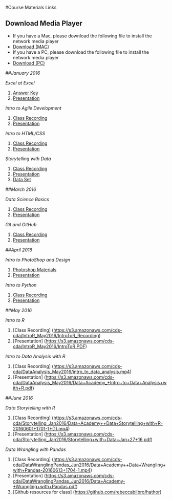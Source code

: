#Course Materials Links

## Download Media Player
 - If you have a Mac, please download the following file to install the network media player
  - [Download (MAC)](https://s3.amazonaws.com/cds-cda/MediaPlayerFiles/webexnbrplayer_intel.dmg)
 - If you have a PC, please download the following file to install the network media player
  - [Download (PC)](https://s3.amazonaws.com/cds-cda/MediaPlayerFiles/nbr2player.zip)


##_January 2016_

*Excel at Excel*
  1. [Answer Key](https://s3.amazonaws.com/cds-cda/Excel_Jan2016/Excel+at+Excel+Answer+Key.xlsx)
  2. [Presentation](https://s3.amazonaws.com/cds-cda/Excel_Jan2016/Excel+at+Excel+-+Commerce+Data+Academy.pdf)

*Intro to Agile Development*
  1. [Class Recording](https://s3.amazonaws.com/cds-cda/AgileDev_Jan2016/Introduction+to+Agile+Development+-20160112+1809-1.arf)
  2. [Presentation](https://s3.amazonaws.com/cds-cda/AgileDev_Jan2016/Intro+to+Agile+Development+slides..pdf)

*Intro to HTML/CSS*
  1. [Class Recording](https://s3.amazonaws.com/cds-cda/HTMLCSS_Jan2016/Introduction+to+HTML+%2B+CSS-20160114+1837-1.arf.zip)
  2. [Presentation](https://s3.amazonaws.com/cds-cda/HTMLCSS_Jan2016/Intro+to+HTML+%26+CSS+slides.pdf)

*Storytelling with Data*
  1. [Class Recording](https://s3.amazonaws.com/cds-cda/Storytelling_Jan2016/Introduction+to+Storytelling+with+Data-20160119+1807-1.arf.zip)
  2. [Presentation](https://s3.amazonaws.com/cds-cda/Storytelling_Jan2016/Storytelling+with+Data+Jan+27+16.pdf)
  3. [Data Set](https://s3.amazonaws.com/cds-cda/Storytelling_Jan2016/Baltimore+City+Employee+Salaries+-+Storytelling+with+Data.xlsx)

##_March 2016_

*Data Science Basics*
  1. [Class Recording](https://s3.amazonaws.com/cds-cda/DataSci_Mar2016/Commerce+Data+Academy+-+Data+Science+I+Basics-20160314+1639-1.arf.zip)
  2. [Presentation](https://s3.amazonaws.com/cds-cda/DataSci_Mar2016/Data+Academy-+Data+Science+Basics.pdf)

*Git and GitHub*
  1. [Class Recording](https://s3.amazonaws.com/cds-cda/GitHub_Mar2016/Working+with+Teams+(Git+and+GitHub)-20160321+1703-1.arf.zip)
  2. [Presentation](https://s3.amazonaws.com/cds-cda/GitHub_Mar2016/Data+Academy-+Git+and+Github.pdf)


##_April 2016_

*Intro to PhotoShop and Design*
  1. [Photoshop Materials](https://s3.amazonaws.com/cds-cda/Photoshop_Apr2016/Photoshop-Class-Materials.zip)
  2. [Presentation](https://s3.amazonaws.com/cds-cda/Photoshop_Apr2016/Introduction-to-Design-and-Photoshop-Slides.pdf)

*Intro to Python*
  1. [Class Recording](https://s3.amazonaws.com/cds-cda/IntroPyth_Apr2016/Intro+to+Python+-20160406+1701-1.mp4)
  2. [Presentation](https://s3.amazonaws.com/cds-cda/IntroPyth_Apr2016/Intro+to+Python.pdf)


##_May 2016_

*Intro to R*
  1. [Class Recording] (https://s3.amazonaws.com/cds-cda/IntroR_May2016/IntroToR_Recording)
  2. [Presentation] (https://s3.amazonaws.com/cds-cda/IntroR_May2016/IntroToR.PDF)

*Intro to Data Analysis with R*
  1. [Class Recording] (https://s3.amazonaws.com/cds-cda/DataAnalysis_May2016/intro_to_data_analysis.mp4)
  2. [Presentation] (https://s3.amazonaws.com/cds-cda/DataAnalysis_May2016/Data+Academy_+Intro+to+Data+Analysis+with+R.pdf)


##_June 2016_

*Data Storytelling with R*
  1. [Class Recording] (https://s3.amazonaws.com/cds-cda/Storytelling_Jan2016/Data+Academy++Data+Storytelling+with+R-20160601+1701-1+(1).mp4)
  2. [Presentation] (https://s3.amazonaws.com/cds-cda/Storytelling_Jan2016/Storytelling+with+Data+Jan+27+16.pdf)

*Data Wrangling with Pandas*
  1. [Class Recording] (https://s3.amazonaws.com/cds-cda/DataWranglingPandas_Jun2016/Data+Academy++Data+Wrangling+with+Pandas-20160613+1704-1.mp4)
  2. [Presentation] (https://s3.amazonaws.com/cds-cda/DataWranglingPandas_Jun2016/Data+Academy-+Wrangling+with+Pandas.pdf)
  3. [Github resources for class] (https://github.com/rebeccabilbro/hathor)
